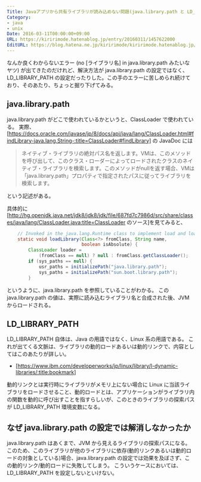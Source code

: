 ```yaml
---
Title: Javaアプリから共有ライブラリが読み込めない問題(java.library.path と LD_LIBRARY_PATH)
Category:
- java
- unix
Date: 2016-03-11T00:00:00+09:00
URL: https://kiririmode.hatenablog.jp/entry/20160311/1457622000
EditURL: https://blog.hatena.ne.jp/kiririmode/kiririmode.hatenablog.jp/atom/entry/10328537792366750469
---
```


なんか良くわからないエラー (no [ライブラリ名] in java.library.path みたいなヤツ) が出てきたのだけれど、解決方法が java.library.path の設定ではなく、LD_LIBRARY_PATH の設定だったりした。この手のエラーに苦しめられ続けており、そのあたり、ちょっと掘り下げてみる。

## java.library.path
java.library.path がどこで使われているかというと、ClassLoader で使われている。
実際、[https://docs.oracle.com/javase/jp/8/docs/api/java/lang/ClassLoader.html#findLibrary-java.lang.String-:title=ClassLoader#findLibrary] の JavaDoc には

> ネイティブ・ライブラリの絶対パス名を返します。VMは、このメソッドを呼び出して、このクラス・ローダーによってロードされたクラスのネイティブ・ライブラリを検索します。このメソッドがnullを返す場合、VMは「java.library.path」プロパティで指定されたパスに従ってライブラリを検索します。

という記述がある。

具体的に [http://hg.openjdk.java.net/jdk8/jdk8/jdk/file/687fd7c7986d/src/share/classes/java/lang/ClassLoader.java:title=ClassLoader のソース]を見てみると、

```java
    // Invoked in the java.lang.Runtime class to implement load and loadLibrary.
    static void loadLibrary(Class<?> fromClass, String name,
                            boolean isAbsolute) {
        ClassLoader loader =
            (fromClass == null) ? null : fromClass.getClassLoader();
        if (sys_paths == null) {
            usr_paths = initializePath("java.library.path");
            sys_paths = initializePath("sun.boot.library.path");
        }
```

というように、java.library.path を参照していることがわかる。
この java.library.path の値は、実際に読み込むライブラリ名と合成された後、JVM からロードされる。

## LD_LIBRARY_PATH

LD_LIBRARY_PATH 自体は、Java の用語ではなく、Linux 系の用語である。
これが出てくる文脈は、ライブラリの動的ロードあるいは動的リンクで、内容としてはこのあたりが詳しい。

- [https://www.ibm.com/developerworks/jp/linux/library/l-dynamic-libraries/:title:bookmark]

動的リンクとは実行時にライブラリがメモリ上にない場合に Linux に当該ライブラリをロードさせること、動的ロードとは、アプリケーションがライブラリ内の関数を動的に呼び出すことを指すらしいが、このときのライブラリの探索パスが LD_LIBRARY_PATH 環境変数になる。

## なぜ java.library.path の設定では解消しなかったか

java.library.path はあくまで、JVM から見えるライブラリの探索パスになる。このため、このライブラリが他のライブラリに依存(動的リンクあるいは動的ロードの対象としている)場合、java.library.path の設定では効果を及ぼさず、この動的リンク/動的ロードに失敗してしまう。
こういうケースにおいては、LD_LIBRARY_PATH を設定しないといけない。
